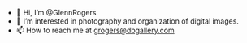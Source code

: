 - 👋 Hi, I’m @GlennRogers
- 👀 I’m interested in photography and organization of digital images.
- 📫 How to reach me at grogers@dbgallery.com

<!---
travelster/travelster is a ✨ special ✨ repository because its `README.md` (this file) appears on your GitHub profile.
You can click the Preview link to take a look at your changes.
--->
